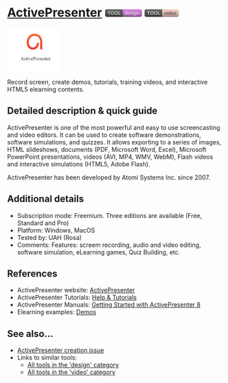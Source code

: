 # [ActivePresenter](https://atomisystems.com/activepresenter/)  [<img src="images/design.png" align="bottom">](https://github.com/e-CLOSE/Toolbox/issues?q=label%3A01_TOOL+label%3Adesign) [<img src="images/video.png" align="bottom">](https://github.com/e-CLOSE/Toolbox/issues?q=label%3A01_TOOL+label%3Avideo)

[<img src="images/activepresenter.png" align="bottom" height="100" alt="activepresenter Logo">](https://atomisystems.com/activepresenter/)

Record screen, create demos, tutorials, training videos, and interactive HTML5 elearning contents.


## Detailed description & quick guide

ActivePresenter is one of the most powerful and easy to use screencasting and video editors. It can be used to create software demonstrations, software simulations, and quizzes. It allows exporting to a series of images, HTML slideshows, documents (PDF, Microsoft Word, Excel), Microsoft PowerPoint presentations, videos (AVI, MP4, WMV, WebM), Flash videos and interactive simulations (HTML5, Adobe Flash).

ActivePresenter has been developed by Atomi Systems Inc. since 2007.

## Additional details

- Subscription mode: Freemium. Three editions are available (Free, Standard and Pro)
- Platform: Windows, MacOS
- Tested by: UAH (Rosa)
- Comments: Features: screem recording, audio and video editing, software simulation, eLearning games, Quiz Building, etc.


## References

- ActivePresenter website: [ActivePresenter](https://atomisystems.com/activepresenter/)
- ActivePresenter Tutorials: [Help & Tutorials](https://atomisystems.com/tutorials/)
- ActivePresenter Manuals: [Getting Started with ActivePresenter 8](https://atomisystems.com/activepresenter/tutorials/)
- Elearning examples: [Demos](https://atomisystems.com/activepresenter/demo/)


## See also...

- [ActivePresenter creation issue](https://github.com/e-CLOSE/Toolbox/issues/91)
- Links to similar tools:
  - [All tools in the 'design' category](https://github.com/e-CLOSE/Toolbox/issues?q=label%3A01_TOOL+label%3Adesign)
  - [All tools in the 'video' category](https://github.com/e-CLOSE/Toolbox/issues?q=label%3A01_TOOL+label%3Avideo)
